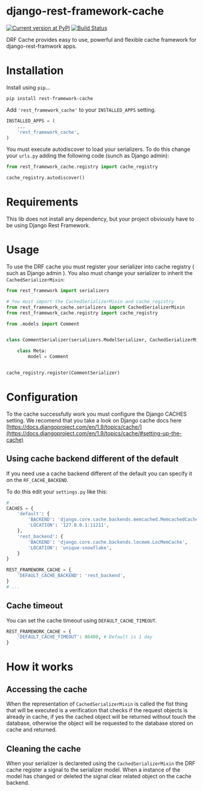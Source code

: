 # django-rest-framework-cache

[![Current version at PyPI](https://img.shields.io/pypi/v/rest-framework-cache.svg)](https://pypi.python.org/pypi/rest-framework-cache)
[![Build Status](https://travis-ci.org/ervilis/django-rest-framework-cache.svg?branch=master)](https://travis-ci.org/ervilis/django-rest-framework-cache)

DRF Cache provides easy to use, powerful and flexible cache framework for django-rest-framwork apps.


# Installation

Install using `pip`...

    pip install rest-framework-cache

Add `'rest_framework_cache'` to your `INSTALLED_APPS` setting.

```python
INSTALLED_APPS = (
    ...
    'rest_framework_cache',
)
```

You must execute autodiscover to load your serializers. To do this change your `urls.py` adding the following code (sunch as Django admin):

```python
from rest_framework_cache.registry import cache_registry

cache_registry.autodiscover()
```


# Requirements

This lib does not install any dependency, but your project obviously have to be using Django Rest Framework.


# Usage

To use the DRF cache you must register your serializer into cache registry ( such as Django admin ). You also must change your serializer to inherit the `CachedSerializerMixin`:

```python
from rest_framework import serializers

# You must import the CachedSerializerMixin and cache_registry
from rest_framework_cache.serializers import CachedSerializerMixin
from rest_framework_cache.registry import cache_registry

from .models import Comment


class CommentSerializer(serializers.ModelSerializer, CachedSerializerMixin):

    class Meta:
        model = Comment


cache_registry.register(CommentSerializer)
```

# Configuration

To the cache successfully work you must configure the Django CACHES setting. We recomend that you take a look on Django cache docs here [https://docs.djangoproject.com/en/1.9/topics/cache/](https://docs.djangoproject.com/en/1.9/topics/cache/#setting-up-the-cache)


## Using cache backend different of the default

If you need use a cache backend different of the default you can specify it on the `RF_CACHE_BACKEND`.

To do this edit your `settings.py` like this:

```python
# ...
CACHES = {
    'default': {
        'BACKEND': 'django.core.cache.backends.memcached.MemcachedCache',
        'LOCATION': '127.0.0.1:11211',
    },
    'rest_backend': {
        'BACKEND': 'django.core.cache.backends.locmem.LocMemCache',
        'LOCATION': 'unique-snowflake',
    }
}

REST_FRAMEWORK_CACHE = {
    'DEFAULT_CACHE_BACKEND': 'rest_backend',
}
# ...
```

## Cache timeout

You can set the cache timeout using `DEFAULT_CACHE_TIMEOUT`.

```python
REST_FRAMEWORK_CACHE = {
    'DEFAULT_CACHE_TIMEOUT': 86400, # Default is 1 day
}

```


# How it works

## Accessing the cache

When the representation of `CachedSerializerMixin` is called the fist thing that will be executed is a verification that checks if the request objects is already in cache, if yes the cached object will be returned without touch the database, otherwise the object will be requested to the database stored on cache and returned.


## Cleaning the cache

When your serializer is declareted using the `CachedSerializerMixin` the DRF cache register a signal to the serializer model. When a instance of the model has changed or deleted the signal clear related object on the cache backend.
